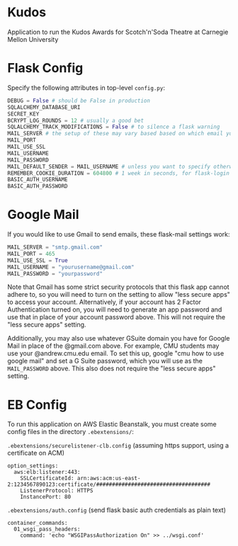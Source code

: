 # Kudos
Application to run the Kudos Awards for Scotch'n'Soda Theatre at Carnegie Mellon University

# Flask Config
Specify the following attributes in top-level `config.py`:

```python
DEBUG = False # should be False in production
SQLALCHEMY_DATABASE_URI
SECRET_KEY
BCRYPT_LOG_ROUNDS = 12 # usually a good bet
SQLALCHEMY_TRACK_MODIFICATIONS = False # to silence a flask warning
MAIL_SERVER # the setup of these may vary based based on which email you use
MAIL_PORT
MAIL_USE_SSL
MAIL_USERNAME
MAIL_PASSWORD
MAIL_DEFAULT_SENDER = MAIL_USERNAME # unless you want to specify otherwise
REMEMBER_COOKIE_DURATION = 604800 # 1 week in seconds, for flask-login
BASIC_AUTH_USERNAME
BASIC_AUTH_PASSWORD
```

# Google Mail

If you would like to use Gmail to send emails, these flask-mail settings work:

```python
MAIL_SERVER = "smtp.gmail.com"
MAIL_PORT = 465
MAIL_USE_SSL = True
MAIL_USERNAME = "yourusername@gmail.com"
MAIL_PASSWORD = "yourpassword"
```

Note that Gmail has some strict security protocols that this flask app cannot adhere to, so you will need to turn on the setting to allow "less secure apps" to access your account. Alternatively, if your account has 2 Factor Authentication turned on, you will need to generate an app password and use that in place of your account password above. This will not require the "less secure apps" setting.

Additionally, you may also use whatever GSuite domain you have for Google Mail in place of the @gmail.com above. For example, CMU students may use your @andrew.cmu.edu email. To set this up, google "cmu how to use google mail" and set a G Suite password, which you will use as the `MAIL_PASSWORD` above. This also does not require the "less secure apps" setting.

# EB Config

To run this application on AWS Elastic Beanstalk, you must create some config files in the directory `.ebextensions/`:

`.ebextensions/securelistener-clb.config` (assuming https support, using a certificate on ACM)
```
option_settings:
  aws:elb:listener:443:
    SSLCertificateId: arn:aws:acm:us-east-2:1234567890123:certificate/####################################
    ListenerProtocol: HTTPS
    InstancePort: 80
```

`.ebextensions/auth.config` (send flask basic auth credentials as plain text)
```
container_commands:
  01_wsgi_pass_headers:
    command: 'echo "WSGIPassAuthorization On" >> ../wsgi.conf'
```
